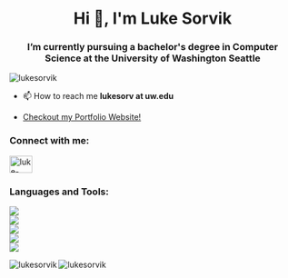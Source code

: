 <h1 align="center">Hi 👋, I'm Luke Sorvik</h1>
<h3 align="center">I’m currently pursuing a bachelor's degree in Computer Science at the University of Washington Seattle</h3>

<p align="left"> <img src="https://komarev.com/ghpvc/?username=lukesorvik&label=Profile%20views&color=0e75b6&style=flat" alt="lukesorvik" /> </p>


- 📫 How to reach me **lukesorv at uw.edu**
  
- [<a href="https://lukesorvik.github.io/">Checkout my Portfolio Website!</a>](https://lukesorvik.github.io/)


<h3 align="left">Connect with me:</h3>
<p align="left">
<a href="https://linkedin.com/in/luke-sorvik" target="blank"><img align="center" src="https://raw.githubusercontent.com/rahuldkjain/github-profile-readme-generator/master/src/images/icons/Social/linked-in-alt.svg" alt="luke-sorvik" height="30" width="40" /></a>
</p>


<h3 align="left">Languages and Tools:</h3>
<a href="https://skillicons.dev">
  <img src="https://skillicons.dev/icons?i=java,cpp,c,js,ts,html,css,dart,go,py,cs,rust,php,latex"/><br/>
  <img src="https://skillicons.dev/icons?i=react,flutter,next,tailwind,vite,vitest,gradle"/><br/>
  <img src="https://skillicons.dev/icons?i=nodejs,docker,aws,firebase,"/><br/>
  <img src="https://skillicons.dev/icons?i=postgres,mysql,mongodb,dynamodb,redis"/><br/>
  <img src="https://skillicons.dev/icons?i=vscode,bash,git,github,figma,blender,ae,pr,unity,unreal,raspberrypi,linux,cloudflare,arduino "/><br/>
</a>

<p><img align="left" src="https://github-readme-stats.vercel.app/api/top-langs?username=lukesorvik&show_icons=true&locale=en&layout=compact" alt="lukesorvik" /></p>

<!-- <p>&nbsp;<img align="center" src="https://github-readme-stats.vercel.app/api?username=lukesorvik&show_icons=true&locale=en" alt="lukesorvik" /></p> --->
<p><img align="center" src="https://github-readme-streak-stats.herokuapp.com/?user=lukesorvik&" alt="lukesorvik" /></p>

